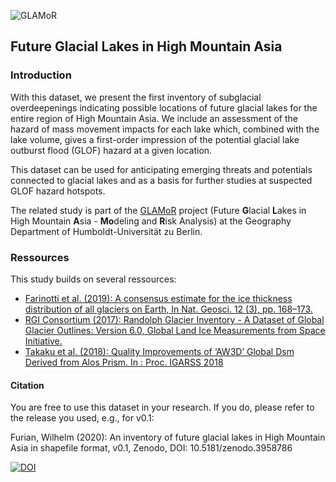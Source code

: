 ![GLAMoR](https://cryo-tools.org/wp-content/uploads/2020/07/GLAMoR-LOGO-400px.png)
## Future Glacial Lakes in High Mountain Asia
### Introduction
With this dataset, we present the first inventory of subglacial overdeepenings indicating possible locations of future glacial lakes for the entire region of High Mountain Asia. We include an assessment of the hazard of mass movement impacts for each lake which, combined with the lake volume, gives a first-order impression of the potential glacial lake outburst flood (GLOF) hazard at a given location.

This dataset can be used for anticipating emerging threats and potentials connected to glacial lakes and as a basis for further studies at suspected GLOF hazard hotspots.

The related study is part of the [GLAMoR](https://hu.berlin/glamor) project (Future **G**lacial **L**akes in High Mountain **A**sia -
**Mo**deling and **R**isk Analysis) at the Geography Department of Humboldt-Universität zu Berlin. 

### Ressources
This study builds on several ressources:
- [Farinotti et al. (2019): A consensus estimate for the ice thickness distribution of all glaciers on Earth, In Nat. Geosci. 12 (3), pp. 168–173. ](https://doi.org/10.1038/s41561-019-0300-3)
- [RGI Consortium (2017): Randolph Glacier Inventory - A Dataset of Global Glacier Outlines: Version 6.0, Global Land Ice Measurements from Space Initiative.](https://doi.org/10.7265/N5-RGI-60)
- [Takaku et al. (2018): Quality Improvements of ‘AW3D’ Global Dsm Derived from Alos Prism. In : Proc. IGARSS 2018](10.1109/IGARSS.2018.8518360)

#### Citation
You are free to use this dataset in your research. If you do, please refer to the release you used, e.g., for v0.1:

Furian, Wilhelm (2020): An inventory of future glacial lakes in High Mountain Asia in shapefile format, v0.1, Zenodo, DOI: 10.5181/zenodo.3958786

[![DOI](https://zenodo.org/badge/281966062.svg)](https://zenodo.org/badge/latestdoi/281966062)

